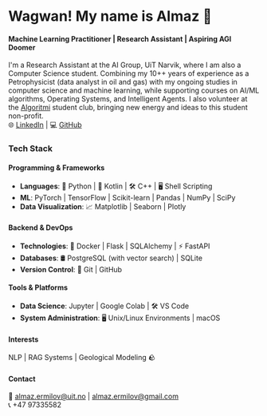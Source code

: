 # Wagwan! My name is Almaz 🫡

#### Machine Learning Practitioner | Research Assistant | Aspiring AGI Doomer 

I'm a Research Assistant at the AI Group, UiT Narvik, where I am also a Computer Science student. Combining my 10++ years of experience as a Petrophysicist (data analyst in oil and gas) with my ongoing studies in computer science and machine learning, while supporting courses on AI/ML algorithms, Operating Systems, and Intelligent Agents. I also volunteer at the [Algoritmi](https://www.linkedin.com/company/algoritminarvik/) student club, bringing new energy and ideas to this student non-profit. <br>
🌐 [LinkedIn](https://www.linkedin.com/in/almazermilov)  |  💻 [GitHub](https://github.com/AlmazErmilov)

### **Tech Stack**
#### Programming & Frameworks  
- **Languages**: 🐍 Python | 📱 Kotlin | 🛠️ C++ | 🖥️ Shell Scripting  
- **ML**: PyTorch | TensorFlow | Scikit-learn | Pandas | NumPy | SciPy  
- **Data Visualization**: 📈 Matplotlib | Seaborn | Plotly

#### Backend & DevOps  
- **Technologies**: 🐳 Docker | Flask | SQLAlchemy | ⚡ FastAPI  
- **Databases**: 🛢️ PostgreSQL (with vector search) | SQLite
- **Version Control**: 🔧 Git | GitHub  

#### Tools & Platforms  
- **Data Science**: Jupyter | Google Colab | 🛠️ VS Code  
- **System Administration**: 🖥️ Unix/Linux Environments | macOS   

#### Interests  
NLP | RAG Systems | Geological Modeling 🪨  

#### Contact
📧 almaz.ermilov@uit.no | almaz.ermilov@gmail.com <br>
📞 +47 97335582
<!--
**AlmazErmilov/AlmazErmilov** is a ✨ _special_ ✨ repository because its `README.md` (this file) appears on your GitHub profile.

Here are some ideas to get you started:

- 🔭 I’m currently working on ...
- 🌱 I’m currently learning ...
- 👯 I’m looking to collaborate on ...
- 🤔 I’m looking for help with ...
- 💬 Ask me about ...
- 📫 How to reach me: ...
- 😄 Pronouns: ...
- ⚡ Fun fact: ...
-->
